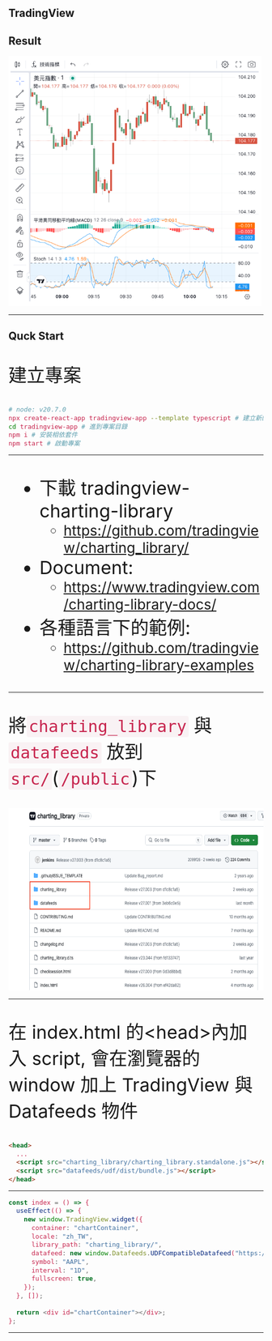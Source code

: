 ## TradingView

## Result

<img src="/PPT/TradingView/result.png" width="500" />

---

## Quck Start

建立專案

```sh
# node: v20.7.0
npx create-react-app tradingview-app --template typescript # 建立新的React專案
cd tradingview-app # 進到專案目錄
npm i # 安裝相依套件
npm start # 啟動專案
```

---

- 下載 tradingview-charting-library
  - https://github.com/tradingview/charting_library/
- Document:
  - https://www.tradingview.com/charting-library-docs/
- 各種語言下的範例:
  - https://github.com/tradingview/charting-library-examples

---

將`charting_library` 與 `datafeeds` 放到`src/`(`/public`)下

<img src="/PPT/TradingView/put-to-public.png" height="360" />

---

在 index.html 的\<head\>內加入 script, 會在瀏覽器的 window 加上 TradingView 與 Datafeeds 物件

```html
<head>
  ...
  <script src="charting_library/charting_library.standalone.js"></script>
  <script src="datafeeds/udf/dist/bundle.js"></script>
</head>
```

---

```ts
const index = () => {
  useEffect(() => {
    new window.TradingView.widget({
      container: "chartContainer",
      locale: "zh_TW",
      library_path: "charting_library/",
      datafeed: new window.Datafeeds.UDFCompatibleDatafeed("https://demo-feed-data.tradingview.com"),
      symbol: "AAPL",
      interval: "1D",
      fullscreen: true,
    });
  }, []);

  return <div id="chartContainer"></div>;
};
```

---

<style>
p, ul {
  font-size: 36px;
}

ul > li > ul {
  font-size: 28px;
}

code  {
  padding: 2px 4px;
  font-size: 90%;
  color: #c7254e; 
  background-color: #f9f2f4;
  border-radius: 4px;
}
</style>
